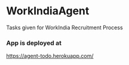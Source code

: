 # WorkIndiaAgent
Tasks given for WorkIndia Recruitment Process


### App is deployed at
https://agent-todo.herokuapp.com/
